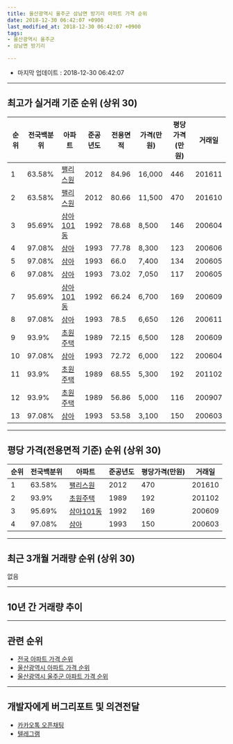 ```yaml
---
title: 울산광역시 울주군 삼남면 방기리 아파트 가격 순위
date: 2018-12-30 06:42:07 +0900
last_modified_at: 2018-12-30 06:42:07 +0900
tags:
- 울산광역시 울주군
- 삼남면 방기리

---
```


* 마지막 업데이트 : 2018-12-30 06:42:07

---

## 최고가 실거래 기준 순위 (상위 30)


|순위|전국백분위|아파트|준공년도|전용면적|가격(만원)|평당가격(만원)|거래일|
|---|---|---|---|---|---|---|---|
|1|63.58%|[팰리스원](https://search.naver.com/search.naver?query=%EC%9A%B8%EC%82%B0%EA%B4%91%EC%97%AD%EC%8B%9C+%EC%9A%B8%EC%A3%BC%EA%B5%B0+%EC%82%BC%EB%82%A8%EB%A9%B4+%EB%B0%A9%EA%B8%B0%EB%A6%AC+%ED%8C%B0%EB%A6%AC%EC%8A%A4%EC%9B%90)|2012|84.96|16,000|446|201611|
|2|63.58%|[팰리스원](https://search.naver.com/search.naver?query=%EC%9A%B8%EC%82%B0%EA%B4%91%EC%97%AD%EC%8B%9C+%EC%9A%B8%EC%A3%BC%EA%B5%B0+%EC%82%BC%EB%82%A8%EB%A9%B4+%EB%B0%A9%EA%B8%B0%EB%A6%AC+%ED%8C%B0%EB%A6%AC%EC%8A%A4%EC%9B%90)|2012|80.66|11,500|470|201610|
|3|95.69%|[삼아101동](https://search.naver.com/search.naver?query=%EC%9A%B8%EC%82%B0%EA%B4%91%EC%97%AD%EC%8B%9C+%EC%9A%B8%EC%A3%BC%EA%B5%B0+%EC%82%BC%EB%82%A8%EB%A9%B4+%EB%B0%A9%EA%B8%B0%EB%A6%AC+%EC%82%BC%EC%95%84101%EB%8F%99)|1992|78.68|8,500|146|200604|
|4|97.08%|[삼아](https://search.naver.com/search.naver?query=%EC%9A%B8%EC%82%B0%EA%B4%91%EC%97%AD%EC%8B%9C+%EC%9A%B8%EC%A3%BC%EA%B5%B0+%EC%82%BC%EB%82%A8%EB%A9%B4+%EB%B0%A9%EA%B8%B0%EB%A6%AC+%EC%82%BC%EC%95%84)|1993|77.78|8,300|123|200606|
|5|97.08%|[삼아](https://search.naver.com/search.naver?query=%EC%9A%B8%EC%82%B0%EA%B4%91%EC%97%AD%EC%8B%9C+%EC%9A%B8%EC%A3%BC%EA%B5%B0+%EC%82%BC%EB%82%A8%EB%A9%B4+%EB%B0%A9%EA%B8%B0%EB%A6%AC+%EC%82%BC%EC%95%84)|1993|66.0|7,400|134|200605|
|6|97.08%|[삼아](https://search.naver.com/search.naver?query=%EC%9A%B8%EC%82%B0%EA%B4%91%EC%97%AD%EC%8B%9C+%EC%9A%B8%EC%A3%BC%EA%B5%B0+%EC%82%BC%EB%82%A8%EB%A9%B4+%EB%B0%A9%EA%B8%B0%EB%A6%AC+%EC%82%BC%EC%95%84)|1993|73.02|7,050|117|200605|
|7|95.69%|[삼아101동](https://search.naver.com/search.naver?query=%EC%9A%B8%EC%82%B0%EA%B4%91%EC%97%AD%EC%8B%9C+%EC%9A%B8%EC%A3%BC%EA%B5%B0+%EC%82%BC%EB%82%A8%EB%A9%B4+%EB%B0%A9%EA%B8%B0%EB%A6%AC+%EC%82%BC%EC%95%84101%EB%8F%99)|1992|66.24|6,700|169|200609|
|8|97.08%|[삼아](https://search.naver.com/search.naver?query=%EC%9A%B8%EC%82%B0%EA%B4%91%EC%97%AD%EC%8B%9C+%EC%9A%B8%EC%A3%BC%EA%B5%B0+%EC%82%BC%EB%82%A8%EB%A9%B4+%EB%B0%A9%EA%B8%B0%EB%A6%AC+%EC%82%BC%EC%95%84)|1993|78.5|6,650|126|200611|
|9|93.9%|[초원주택](https://search.naver.com/search.naver?query=%EC%9A%B8%EC%82%B0%EA%B4%91%EC%97%AD%EC%8B%9C+%EC%9A%B8%EC%A3%BC%EA%B5%B0+%EC%82%BC%EB%82%A8%EB%A9%B4+%EB%B0%A9%EA%B8%B0%EB%A6%AC+%EC%B4%88%EC%9B%90%EC%A3%BC%ED%83%9D)|1989|72.15|6,500|128|200609|
|10|97.08%|[삼아](https://search.naver.com/search.naver?query=%EC%9A%B8%EC%82%B0%EA%B4%91%EC%97%AD%EC%8B%9C+%EC%9A%B8%EC%A3%BC%EA%B5%B0+%EC%82%BC%EB%82%A8%EB%A9%B4+%EB%B0%A9%EA%B8%B0%EB%A6%AC+%EC%82%BC%EC%95%84)|1993|72.72|6,000|122|200604|
|11|93.9%|[초원주택](https://search.naver.com/search.naver?query=%EC%9A%B8%EC%82%B0%EA%B4%91%EC%97%AD%EC%8B%9C+%EC%9A%B8%EC%A3%BC%EA%B5%B0+%EC%82%BC%EB%82%A8%EB%A9%B4+%EB%B0%A9%EA%B8%B0%EB%A6%AC+%EC%B4%88%EC%9B%90%EC%A3%BC%ED%83%9D)|1989|68.55|5,300|192|201102|
|12|93.9%|[초원주택](https://search.naver.com/search.naver?query=%EC%9A%B8%EC%82%B0%EA%B4%91%EC%97%AD%EC%8B%9C+%EC%9A%B8%EC%A3%BC%EA%B5%B0+%EC%82%BC%EB%82%A8%EB%A9%B4+%EB%B0%A9%EA%B8%B0%EB%A6%AC+%EC%B4%88%EC%9B%90%EC%A3%BC%ED%83%9D)|1989|56.86|5,000|116|200907|
|13|97.08%|[삼아](https://search.naver.com/search.naver?query=%EC%9A%B8%EC%82%B0%EA%B4%91%EC%97%AD%EC%8B%9C+%EC%9A%B8%EC%A3%BC%EA%B5%B0+%EC%82%BC%EB%82%A8%EB%A9%B4+%EB%B0%A9%EA%B8%B0%EB%A6%AC+%EC%82%BC%EC%95%84)|1993|53.58|3,100|150|200603|


---

## 평당 가격(전용면적 기준) 순위 (상위 30)


|순위|전국백분위|아파트|준공년도|평당가격(만원)|거래일|
|---|---|---|---|---|---|
|1|63.58%|[팰리스원](https://search.naver.com/search.naver?query=%EC%9A%B8%EC%82%B0%EA%B4%91%EC%97%AD%EC%8B%9C+%EC%9A%B8%EC%A3%BC%EA%B5%B0+%EC%82%BC%EB%82%A8%EB%A9%B4+%EB%B0%A9%EA%B8%B0%EB%A6%AC+%ED%8C%B0%EB%A6%AC%EC%8A%A4%EC%9B%90)|2012|470|201610|
|2|93.9%|[초원주택](https://search.naver.com/search.naver?query=%EC%9A%B8%EC%82%B0%EA%B4%91%EC%97%AD%EC%8B%9C+%EC%9A%B8%EC%A3%BC%EA%B5%B0+%EC%82%BC%EB%82%A8%EB%A9%B4+%EB%B0%A9%EA%B8%B0%EB%A6%AC+%EC%B4%88%EC%9B%90%EC%A3%BC%ED%83%9D)|1989|192|201102|
|3|95.69%|[삼아101동](https://search.naver.com/search.naver?query=%EC%9A%B8%EC%82%B0%EA%B4%91%EC%97%AD%EC%8B%9C+%EC%9A%B8%EC%A3%BC%EA%B5%B0+%EC%82%BC%EB%82%A8%EB%A9%B4+%EB%B0%A9%EA%B8%B0%EB%A6%AC+%EC%82%BC%EC%95%84101%EB%8F%99)|1992|169|200609|
|4|97.08%|[삼아](https://search.naver.com/search.naver?query=%EC%9A%B8%EC%82%B0%EA%B4%91%EC%97%AD%EC%8B%9C+%EC%9A%B8%EC%A3%BC%EA%B5%B0+%EC%82%BC%EB%82%A8%EB%A9%B4+%EB%B0%A9%EA%B8%B0%EB%A6%AC+%EC%82%BC%EC%95%84)|1993|150|200603|


---

## 최근 3개월 거래량 순위 (상위 30)

없음

---

## 10년 간 거래량 추이


<div style="width:100%;">
    <canvas id="deal_progress" height="250"></canvas>
</div>

<script>
new Chart(document.getElementById("deal_progress"), {
    type: 'line',
    data: {
        labels: ['200812','200901','200902','200903','200904','200905','200906','200907','200908','200909','200910','200911','200912','201001','201002','201003','201004','201005','201006','201007','201008','201009','201010','201011','201012','201101','201102','201103','201104','201105','201106','201107','201108','201109','201110','201111','201112','201201','201202','201203','201204','201205','201206','201207','201208','201209','201210','201211','201212','201301','201302','201303','201304','201305','201306','201307','201308','201309','201310','201311','201312','201401','201402','201403','201404','201405','201406','201407','201408','201409','201410','201411','201412','201501','201502','201503','201504','201505','201506','201507','201508','201509','201510','201511','201512','201601','201602','201603','201604','201605','201606','201607','201608','201609','201610','201611','201612','201701','201702','201703','201704','201705','201706','201707','201708','201709','201710','201711','201712','201801','201802','201803','201804','201805','201806','201807','201808','201809','201810','201811','201812'],
        datasets: [{
            label: '실거래 수',
            pointRadius: 1,
            data: [0, 0, 0, 2, 1, 0, 0, 1, 0, 1, 1, 3, 1, 1, 2, 0, 2, 0, 3, 2, 3, 3, 2, 3, 2, 0, 3, 2, 3, 3, 3, 3, 2, 1, 0, 3, 2, 0, 3, 3, 3, 2, 2, 1, 1, 1, 0, 2, 1, 1, 3, 1, 4, 2, 3, 1, 1, 3, 4, 0, 2, 2, 2, 2, 2, 3, 1, 1, 2, 2, 1, 2, 0, 1, 1, 1, 2, 1, 0, 0, 4, 2, 2, 2, 0, 1, 1, 0, 1, 1, 0, 0, 0, 0, 4, 3, 4, 3, 1, 2, 1, 2, 0, 0, 0, 2, 1, 1, 1, 1, 0, 1, 0, 1, 0, 2, 1, 1, 0, 0, 0],
            borderColor: "rgba(255, 201, 14, 1)",
            backgroundColor: "rgba(255, 201, 14, 0.5)",
            fill: true,
        }]
    },
    options: {
        responsive: true,
        title: {
            display: true,
            text: '10년간 거래량 추이'
        },
        tooltips: {
            mode: 'index',
            intersect: false,
        },
        hover: {
            mode: 'nearest',
            intersect: true
        },
        scales: {
            xAxes: [{
                display: true,
                scaleLabel: {
                    display: true,
                    labelString: '년/월'
                }
            }],
            yAxes: [{
                display: true,
                ticks: {
                    suggestedMin: 0,
                },
                scaleLabel: {
                    display: true,
                    labelString: '실거래 수'
                }
            }]
        }
    }
});

</script>


---

## 관련 순위

- [전국 아파트 가격 순위](https://inasie.github.io/apt-ranking/전국)
- [울산광역시 아파트 가격 순위](https://inasie.github.io/apt-ranking/울산광역시)
- [울산광역시 울주군 아파트 가격 순위](https://inasie.github.io/apt-ranking/울산광역시-울주군)


---

## 개발자에게 버그리포트 및 의견전달

- [카카오톡 오픈채팅](https://open.kakao.com/o/gLJUAP4)
- [텔레그램](https://t.me/inasie)

